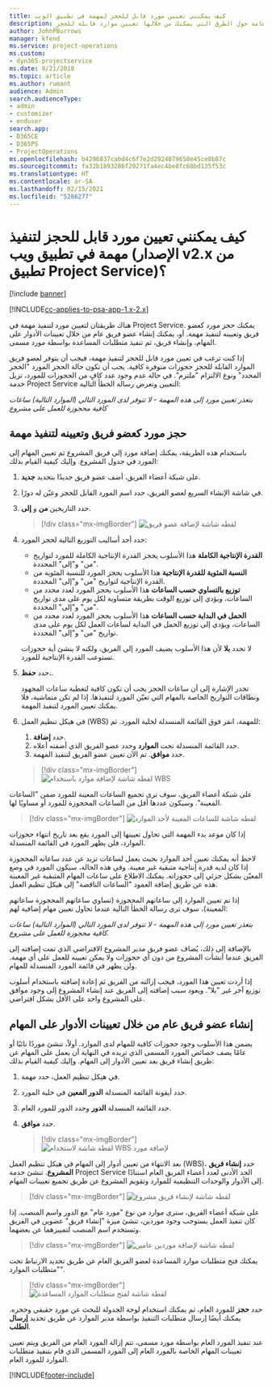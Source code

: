 ```yaml
---
title: كيف يمكنني تعيين مورد قابل للحجز لمهمة في تطبيق الويب
description: نظرة عامة حول الطرق التي يمكنك من خلالها تعيين موارد قابلة للحجز.
author: JohnPBurrows
manager: kfend
ms.service: project-operations
ms.custom:
- dyn365-projectservice
ms.date: 8/21/2018
ms.topic: article
ms.author: rumant
audience: Admin
search.audienceType:
- admin
- customizer
- enduser
search.app:
- D365CE
- D365PS
- ProjectOperations
ms.openlocfilehash: b4296837cabd4c6f7e2d2924079658e45ce8b87c
ms.sourcegitcommit: fa32b1893286f20271fa4ec4be8fc68bd135f53c
ms.translationtype: HT
ms.contentlocale: ar-SA
ms.lasthandoff: 02/15/2021
ms.locfileid: "5286277"
---
```

# <a name="how-do-i-assign-a-bookable-resource-to-a-task-in-the-web-app-project-service-app-v2x"></a>كيف يمكنني تعيين مورد قابل للحجز لتنفيذ مهمة في تطبيق ويب (الإصدار v2.x من تطبيق Project Service)؟‬

[!include [banner](../includes/psa-now-project-operations.md)]

[!INCLUDE[cc-applies-to-psa-app-1.x-2.x](../includes/cc-applies-to-psa-app-1x-2x.md)]

هناك طريقتان لتعيين مورد لتنفيذ مهمة في Project Service. يمكنك حجز مورد كعضو فريق وتعيينه لتنفيذ مهمة. أو، يمكنك إنشاء عضو فريق عام من خلال تعيينات الأدوار على المهام، وإنشاء فريق، ثم تنفيذ متطلبات المساعدة بواسطة مورد مسمى.

إذا كنت ترغب في تعيين مورد قابل للحجز لتنفيذ مهمة، فيجب أن يتوفر لعضو فريق الموارد القابلة للحجز حجوزات متوفرة كافية. يجب أن تكون حالة الحجز المورد "الحجز المحدد‬" ونوع الالتزام "ملتزم‬". في حالة عدم وجود عدد كافٍ من الحجوزات للمورد، تزيل خدمة Project Service التعيين وتعرض رسالة الخطأ التالية:

*يتعذر تعيين مورد إلى هذه المهمة - لا تتوفر لدى المورد التالي (الموارد التالية) ساعات كافية محجوزة للعمل على مشروع*

## <a name="book-a-resource-as-a-team-member-and-then-assign-the-resource-to-a-task"></a>حجز مورد كعضو فريق وتعيينه لتنفيذ مهمة

باستخدام هذه الطريقة، يمكنك إضافة مورد إلى فريق المشروع ثم تعيين المهام إلى المورد في جدول المشروع. وإليك كيفية القيام بذلك:
1.  على شبكة أعضاء الفريق، أضف عضو فريق جديدًا بتحديد **جديد**.
2.  في شاشة الإنشاء السريع لعضو الفريق، حدد اسم المورد القابل للحجز وعيّن له دورًا.
3.  حدد التاريخين **من** و **إلى**.

    > [!div class="mx-imgBorder"] 
    > ![لقطه شاشة لإضافة عضو فريق](media/FAQ-Resources-to-Tasks2-1.png "لقطه شاشة لإضافة عضو فريق")
 
4.  حدد أحد أساليب التوزيع التالية لحجز المورد:
    - **القدرة الإنتاجية الكاملة** هذا الأسلوب يحجز القدرة الإنتاجية الكاملة للمورد لتواريخ "من" و"إلى" المحددة.
    - **النسبة المئوية للقدرة الإنتاجية‬** هذا الأسلوب يحجز المورد للنسبة المئوية من القدرة الإنتاجية لتواريخ "من" و"إلى" المحددة.
    - **توزيع بالتساوي حسب الساعات‬‬** هذا الأسلوب يحجز المورد لعدد محدد من الساعات، ويؤدي إلى توزيع الوقت بطريقة متساوية لكل يوم على مدى تواريخ "من" و"إلى" المحددة.‬
    - **الحمل في البداية حسب الساعات‬** هذا الأسلوب يحجز المورد لعدد محدد من الساعات، ويؤدي إلى توزيع الحمل في البداية لساعات العمل لكل يوم على مدى تواريخ "من" و"إلى" المحددة.‬

    لا تحدد **بلا** لأن هذا الأسلوب يضيف المورد إلى الفريق، ولكنه لا ينشئ أية حجوزات تستوعب القدرة الإنتاجية للمورد.
5.  حدد **حفظ.**.

    تجدر الإشارة إلى أن ساعات الحجز يجب أن تكون كافية لتغطية ساعات المجهود ونطاقات التواريخ الخاصة بالمهام التي تعيّن المورد لتنفيذها. إذا لم تكن متماشية، فلا يمكنك تعيين المورد لتنفيذ المهمة.

6.  في هيكل تنظيم العمل (WBS) للمهمة، انقر فوق القائمة المنسدلة لخلية المورد. ثم: 

    1. حدد **إضافة**.
    2. حدد القائمة المنسدلة تحت **الموارد** وحدد عضو الفريق الذي أضفته أعلاه.
    3. حدد **موافق**. تم الآن تعيين عضو الفريق لتنفيذ المهمة.

    > [!div class="mx-imgBorder"] 
    > ![لقطه شاشة لإضافة موارد باستخدام WBS](media/FAQ-Resources-to-Tasks2-2.png "لقطه شاشة لإضافة موارد باستخدام WBS")
 
على شبكة أعضاء الفريق، سوف ترى تجميع الساعات المعينة للمورد ضمن "الساعات المعينة‬". وسيكون عددها أقل من الساعات المحجوزة للمورد أو مساويًا لها. 

> [!div class="mx-imgBorder"] 
> ![لقطه شاشة للساعات المعينة لأحد الموارد](media/FAQ-Resources-to-Tasks2-3.png "لقطه شاشة للساعات المعينة لأحد الموارد")
 
إذا كان موعد بدء المهمة التي تحاول تعيينها إلى المورد يقع بعد تاريخ انتهاء حجوزات الموارد، فلن يظهر المورد في القائمة المنسدلة.

لاحظ أنه يمكنك تعيين أحد الموارد بحيث يعمل لساعات تزيد عن عدد ساعاته المحجوزة إذا كان لديه قدرة إنتاجية متبقية غير معينة. وفي هذه الحالة، سيكون المورد في وضع المعيّن بشكل جزئي إلى حجوزاته. يمكنك الاطلاع على ساعات المهام المتبقية غير المعينة هذه عن طريق إضافة العمود "الساعات الناقصة‬" إلى هيكل تنظيم العمل.

إذا تم تعيين الموارد إلى ساعاتهم المحجوزة (تساوي ساعاتهم المحجوزة ساعاتهم المعينة)، سوف ترى رسالة الخطأ التالية عندما تحاول تعيين مهام إضافية لهم:

*يتعذر تعيين مورد إلى هذه المهمة - لا تتوفر لدى المورد التالي (الموارد التالية) ساعات كافية محجوزة للعمل على مشروع.*

بالإضافة إلى ذلك، يُضاف عضو فريق مدير المشروع الافتراضي الذي تمت إضافته إلى الفريق عندما أنشأت المشروع من دون أي حجوزات ولا يمكن تعيينه للعمل على أي مهمة. ولن يظهر في قائمة المورد المنسدلة للمهام.

إذا أردت تعيين هذا المورد، فيجب إزالته من الفريق ثم إعادة إضافته باستخدام أسلوب توزيع آخر غير "بلا". ويعود سبب إضافته إلى الفريق عند إنشاء المشروع إلى وجود موافق على المشروع واحد على الأقل بشكل افتراضي.

## <a name="create-a-generic-team-member-through-role-assignment-on-tasks"></a>إنشاء عضو فريق عام من خلال تعيينات الأدوار على المهام

يضمن هذا الأسلوب وجود حجوزات كافية للمهام لدى الموارد. أولاً، تنشئ موردًا نائبًا أو عامًا يصف خصائص المورد المسمى الذي تريده في النهاية أن يعمل على المهام عن طريق إنشاء فريق بعد تعيين الأدوار إلى المهام. وإليك كيفية القيام بذلك:

1. في هيكل تنظيم العمل، حدد مهمة.
2. حدد أيقونة القائمة المنسدلة **الدور المعين** في خلية المورد.
3. حدد القائمة المنسدلة **الدور** وحدد الدور للمورد العام.
4. حدد **موافق**.

    > [!div class="mx-imgBorder"] 
    > ![لقطه شاشة لاستخدام WBS‏‎ لإضافة مورد](media/FAQ-Resources-to-Tasks2-4.png "لقطه شاشة لاستخدام WBS‏‎ لإضافة مورد")
 
بعد الانتهاء من تعيين أدوار إلى المهام في هيكل تنظيم العمل (WBS)، حدد **إنشاء فريق المشروع**. تنشئ خدمة Project Service الحد الأدنى لعدد أعضاء الفريق العام استنادًا إلى الأدوار والوحدات التنظيمية للموارد وتقويم المشروع عن طريق تجميع تعيينات المهام.

> [!div class="mx-imgBorder"] 
> ![لقطه شاشة لإنشاء فريق مشروع](media/FAQ-Resources-to-Tasks2-5.png "لقطه شاشة لإنشاء فريق مشروع")
 
على شبكة أعضاء الفريق، سترى موارد من نوع "مورد عام" مع الدور واسم المنصب. إذا كان تنفيذ العمل يستوجب وجود موردين، تنشئ ميزة "إنشاء فريق" عضوين في الفريق وتستخدم اسم المنصب لتمييزهما عن بعضهما.

> [!div class="mx-imgBorder"] 
> ![لقطه شاشة لإضافة موردين عامين](media/FAQ-Resources-to-Tasks2-6.png "لقطه شاشة لإضافة موردين عامين")
 
يمكنك فتح متطلبات موارد المساعدة لعضو الفريق العام عن طريق تحديد الارتباط تحت "متطلبات الموارد".

> [!div class="mx-imgBorder"] 
> ![لقطة شاشة لفتح متطلبات الموارد المساعدة](media/FAQ-Resources-to-Tasks2-7.png "لقطة شاشة لفتح متطلبات الموارد المساعدة")

حدد **حجز** للمورد العام، ثم يمكنك استخدام لوحة الجدولة للبحث عن مورد حقيقي وحجزه. يمكنك أيضًا إرسال متطلبات التنفيذ بواسطة مدير الموارد عن طريق تحديد **إرسال الطلب‬**.

عند تنفيذ المورد العام بواسطة مورد مسمى، تتم إزالة المورد العام من الفريق ويتم تعيين تعيينات المهام الخاصة بالمورد العام إلى المورد المسمى الذي قام بتنفيذ متطلبات الموارد للمورد العام.
 



[!INCLUDE[footer-include](../includes/footer-banner.md)]